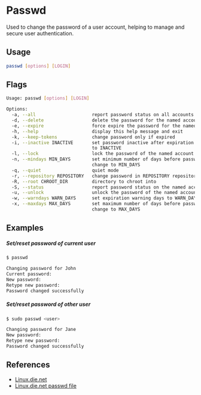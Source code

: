 # Passwd

Used to change the password of a user account, helping to manage and secure user authentication.

## Usage

```bash
passwd [options] [LOGIN]
```

## Flags

```bash
Usage: passwd [options] [LOGIN]

Options:
  -a, --all                     report password status on all accounts
  -d, --delete                  delete the password for the named account
  -e, --expire                  force expire the password for the named account
  -h, --help                    display this help message and exit
  -k, --keep-tokens             change password only if expired
  -i, --inactive INACTIVE       set password inactive after expiration
                                to INACTIVE
  -l, --lock                    lock the password of the named account
  -n, --mindays MIN_DAYS        set minimum number of days before password
                                change to MIN_DAYS
  -q, --quiet                   quiet mode
  -r, --repository REPOSITORY   change password in REPOSITORY repository
  -R, --root CHROOT_DIR         directory to chroot into
  -S, --status                  report password status on the named account
  -u, --unlock                  unlock the password of the named account
  -w, --warndays WARN_DAYS      set expiration warning days to WARN_DAYS
  -x, --maxdays MAX_DAYS        set maximum number of days before password
                                change to MAX_DAYS
```

## Examples

##### Set/reset password of current user

```bash
$ passwd

Changing password for John
Current password:
New password:
Retype new password:
Password changed successfully
```

##### Set/reset password of other user

```bash
$ sudo passwd <user>

Changing password for Jane
New password:
Retype new password:
Password changed successfully
```

## References

- [Linux.die.net](https://linux.die.net/man/1/passwd)
- [Linux.die.net passwd file](https://linux.die.net/man/5/passwd)
